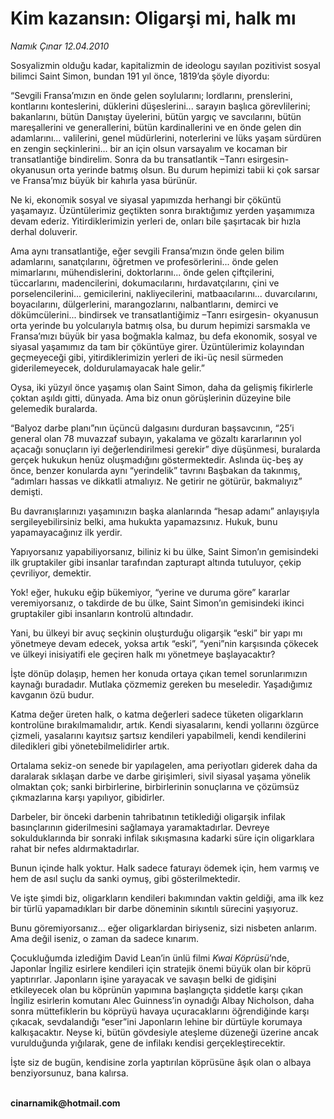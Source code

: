 # Kim kazansın: Oligarşi mi, halk mı

*Namık Çınar 12.04.2010*

<div class="yazi"><p>Sosyalizmin olduğu kadar, kapitalizmin de ideologu sayılan pozitivist sosyal bilimci Saint Simon, bundan 191 yıl önce, 1819’da şöyle diyordu:</p>
<p>“Sevgili Fransa’mızın en önde gelen soylularını; lordlarını, prenslerini, kontlarını konteslerini, düklerini düşeslerini... sarayın başlıca görevlilerini; bakanlarını, bütün Danıştay üyelerini, bütün yargıç ve savcılarını, bütün mareşallerini ve generallerini, bütün kardinallerini ve en önde gelen din adamlarını... valilerini, genel müdürlerini, noterlerini ve lüks yaşam sürdüren en zengin seçkinlerini... bir an için olsun varsayalım ve kocaman bir transatlantiğe bindirelim. Sonra da bu transatlantik –Tanrı esirgesin- okyanusun orta yerinde batmış olsun. Bu durum hepimizi tabii ki çok sarsar ve Fransa’mız büyük bir kahırla yasa bürünür. </p>
<p>Ne ki, ekonomik sosyal ve siyasal yapımızda herhangi bir çöküntü yaşamayız. Üzüntülerimiz geçtikten sonra bıraktığımız yerden yaşamımıza devam ederiz. Yitirdiklerimizin yerleri de, onları bile şaşırtacak bir hızla derhal doluverir.</p>
<p>Ama aynı transatlantiğe, eğer sevgili Fransa’mızın önde gelen bilim adamlarını, sanatçılarını, öğretmen ve profesörlerini... önde gelen mimarlarını, mühendislerini, doktorlarını... önde gelen çiftçilerini, tüccarlarını, madencilerini, dokumacılarını, hırdavatçılarını, çini ve porselencilerini... gemicilerini, nakliyecilerini, matbaacılarını... duvarcılarını, boyacılarını, dülgerlerini, marangozlarını, nalbantlarını, demirci ve dökümcülerini... bindirsek ve transatlantiğimiz –Tanrı esirgesin- okyanusun orta yerinde bu yolcularıyla batmış olsa, bu durum hepimizi sarsmakla ve Fransa’mızı büyük bir yasa boğmakla kalmaz, bu defa ekonomik, sosyal ve siyasal yaşamımız da tam bir çöküntüye girer. Üzüntülerimiz kolayından geçmeyeceği gibi, yitirdiklerimizin yerleri de iki-üç nesil sürmeden giderilemeyecek, doldurulamayacak hale gelir.”</p>
<p>Oysa, iki yüzyıl önce yaşamış olan Saint Simon, daha da gelişmiş fikirlerle çoktan aşıldı gitti, dünyada. Ama biz onun görüşlerinin düzeyine bile gelemedik buralarda.</p>
<p>“Balyoz darbe planı”nın üçüncü dalgasını durduran başsavcının, “25’i general olan 78 muvazzaf subayın, yakalama ve gözaltı kararlarının yol açacağı sonuçların iyi değerlendirilmesi gerekir” diye düşünmesi, buralarda gerçek hukukun henüz oluşmadığını göstermektedir. Aslında üç-beş ay önce, benzer konularda aynı “yerindelik” tavrını Başbakan da takınmış, “adımları hassas ve dikkatli atmalıyız. Ne getirir ne götürür, bakmalıyız” demişti. </p>
<p>Bu davranışlarınızı yaşamınızın başka alanlarında “hesap adamı” anlayışıyla sergileyebilirsiniz belki, ama hukukta yapamazsınız. Hukuk, bunu yapamayacağınız ilk yerdir. </p>
<p>Yapıyorsanız yapabiliyorsanız, biliniz ki bu ülke, Saint Simon’ın gemisindeki ilk gruptakiler gibi insanlar tarafından zapturapt altında tutuluyor, çekip çevriliyor, demektir.</p>
<p>Yok! eğer, hukuku eğip bükemiyor, “yerine ve duruma göre” kararlar veremiyorsanız, o takdirde de bu ülke, Saint Simon’ın gemisindeki ikinci gruptakiler gibi insanların kontrolü altındadır.</p>
<p>Yani, bu ülkeyi bir avuç seçkinin oluşturduğu oligarşik “eski” bir yapı mı yönetmeye devam edecek, yoksa artık “eski”, “yeni”nin karşısında çökecek ve ülkeyi inisiyatifi ele geçiren halk mı yönetmeye başlayacaktır?</p>
<p>İşte dönüp dolaşıp, hemen her konuda ortaya çıkan temel sorunlarımızın kaynağı buradadır. Mutlaka çözmemiz gereken bu meseledir. Yaşadığımız kavganın özü budur.</p>
<p>Katma değer üreten halk, o katma değerleri sadece tüketen oligarkların kontrolüne bırakılmamalıdır, artık. Kendi siyasalarını, kendi yollarını özgürce çizmeli, yasalarını kayıtsız şartsız kendileri yapabilmeli, kendi kendilerini diledikleri gibi yönetebilmelidirler artık.</p>
<p>Ortalama sekiz-on senede bir yapılagelen, ama periyotları giderek daha da daralarak sıklaşan darbe ve darbe girişimleri, sivil siyasal yaşama yönelik olmaktan çok; sanki birbirlerine, birbirlerinin sonuçlarına ve çözümsüz çıkmazlarına karşı yapılıyor, gibidirler.</p>
<p>Darbeler, bir önceki darbenin tahribatının tetiklediği oligarşik infilak basınçlarının giderilmesini sağlamaya yaramaktadırlar. Devreye sokulduklarında bir sonraki infilak sıkışmasına kadarki süre için oligarklara rahat bir nefes aldırmaktadırlar.</p>
<p>Bunun içinde halk yoktur. Halk sadece faturayı ödemek için, hem varmış ve hem de asıl suçlu da sanki oymuş, gibi gösterilmektedir.</p>
<p>Ve işte şimdi biz, oligarkların kendileri bakımından vaktin geldiği, ama ilk kez bir türlü yapamadıkları bir darbe döneminin sıkıntılı sürecini yaşıyoruz.</p>
<p>Bunu göremiyorsanız... eğer oligarklardan biriyseniz, sizi nisbeten anlarım. Ama değil iseniz, o zaman da sadece kınarım. </p>
<p>Çocukluğumda izlediğim David Lean’in ünlü filmi <i>Kwai Köprüsü</i>’nde, Japonlar İngiliz esirlere kendileri için stratejik önemi büyük olan bir köprü yaptırırlar. Japonların işine yarayacak ve savaşın belki de gidişini etkileyecek olan bu köprünün yapımına başlangıçta şiddetle karşı çıkan İngiliz esirlerin komutanı Alec Guinness’in oynadığı Albay Nicholson, daha sonra müttefiklerin bu köprüyü havaya uçuracaklarını öğrendiğinde karşı çıkacak, sevdalandığı “eser”ini Japonların lehine bir dürtüyle korumaya kalkışacaktır. Neyse ki, bütün gövdesiyle ateşleme düzeneği üzerine ancak vurulduğunda yığılarak, gene de infilakı kendisi gerçekleştirecektir. </p>
<p>İşte siz de bugün, kendisine zorla yaptırılan köprüsüne âşık olan o albaya benziyorsunuz, bana kalırsa.</p>
<p><b><br/>cinarnamik@hotmail.com</b></p></div>
